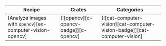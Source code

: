 | Recipe | Crates | Categories |
|---|---|---|
| [Analyze images with `opencv`][ex-computer-vision-opencv] | [![opencv][c-opencv-badge]][c-opencv] | [![cat-computer-vision][cat-computer-vision-badge]][cat-computer-vision] |

<div class="hidden">
</div>
